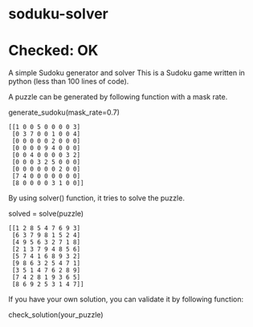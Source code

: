
# soduku-solver

# Checked: OK

A simple Sudoku generator and solver
This is a Sudoku game written in python (less than 100 lines of code).

A puzzle can be generated by following function with a mask rate.

generate_sudoku(mask_rate=0.7)

```
[[1 0 0 5 0 0 0 0 3]
 [0 3 7 0 0 1 0 0 4]
 [0 0 0 0 0 2 0 0 0]
 [0 0 0 0 9 4 0 0 0]
 [0 0 4 0 0 0 0 3 2]
 [0 0 0 3 2 5 0 0 0]
 [0 0 0 0 0 0 2 0 0]
 [7 4 0 0 0 0 0 0 0]
 [8 0 0 0 0 3 1 0 0]]
```
By using solver() function, it tries to solve the puzzle.

solved = solve(puzzle)

```
[[1 2 8 5 4 7 6 9 3]
 [6 3 7 9 8 1 5 2 4]
 [4 9 5 6 3 2 7 1 8]
 [2 1 3 7 9 4 8 5 6]
 [5 7 4 1 6 8 9 3 2]
 [9 8 6 3 2 5 4 7 1]
 [3 5 1 4 7 6 2 8 9]
 [7 4 2 8 1 9 3 6 5]
 [8 6 9 2 5 3 1 4 7]]
```
If you have your own solution, you can validate it by following function:

check_solution(your_puzzle)
